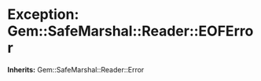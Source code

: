 # Exception: Gem::SafeMarshal::Reader::EOFError
**Inherits:** Gem::SafeMarshal::Reader::Error
    




